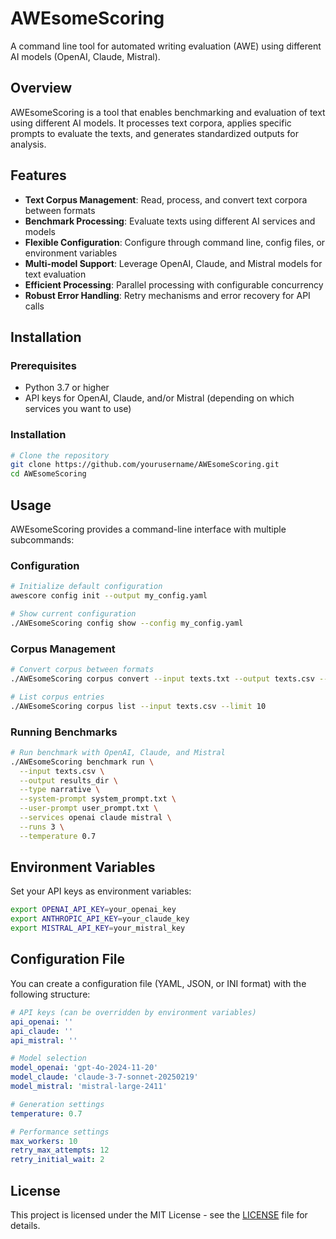 # AWEsomeScoring

A command line tool for automated writing evaluation (AWE) using different AI models (OpenAI, Claude, Mistral).

## Overview

AWEsomeScoring is a tool that enables benchmarking and evaluation of text using different AI models. It processes text corpora, applies specific prompts to evaluate the texts, and generates standardized outputs for analysis.

## Features

- **Text Corpus Management**: Read, process, and convert text corpora between formats
- **Benchmark Processing**: Evaluate texts using different AI services and models
- **Flexible Configuration**: Configure through command line, config files, or environment variables
- **Multi-model Support**: Leverage OpenAI, Claude, and Mistral models for text evaluation
- **Efficient Processing**: Parallel processing with configurable concurrency
- **Robust Error Handling**: Retry mechanisms and error recovery for API calls

## Installation

### Prerequisites

- Python 3.7 or higher
- API keys for OpenAI, Claude, and/or Mistral (depending on which services you want to use)

### Installation

```bash
# Clone the repository
git clone https://github.com/yourusername/AWEsomeScoring.git
cd AWEsomeScoring
```

## Usage

AWEsomeScoring provides a command-line interface with multiple subcommands:

### Configuration

```bash
# Initialize default configuration
awescore config init --output my_config.yaml

# Show current configuration
./AWEsomeScoring config show --config my_config.yaml
```

### Corpus Management

```bash
# Convert corpus between formats
./AWEsomeScoring corpus convert --input texts.txt --output texts.csv --type narrative

# List corpus entries
./AWEsomeScoring corpus list --input texts.csv --limit 10
```

### Running Benchmarks

```bash
# Run benchmark with OpenAI, Claude, and Mistral
./AWEsomeScoring benchmark run \
  --input texts.csv \
  --output results_dir \
  --type narrative \
  --system-prompt system_prompt.txt \
  --user-prompt user_prompt.txt \
  --services openai claude mistral \
  --runs 3 \
  --temperature 0.7
```

## Environment Variables

Set your API keys as environment variables:

```bash
export OPENAI_API_KEY=your_openai_key
export ANTHROPIC_API_KEY=your_claude_key
export MISTRAL_API_KEY=your_mistral_key
```

## Configuration File

You can create a configuration file (YAML, JSON, or INI format) with the following structure:

```yaml
# API keys (can be overridden by environment variables)
api_openai: ''
api_claude: ''
api_mistral: ''

# Model selection
model_openai: 'gpt-4o-2024-11-20'
model_claude: 'claude-3-7-sonnet-20250219'
model_mistral: 'mistral-large-2411'

# Generation settings
temperature: 0.7

# Performance settings
max_workers: 10
retry_max_attempts: 12
retry_initial_wait: 2
```

## License

This project is licensed under the MIT License - see the [LICENSE](LICENSE) file for details.

